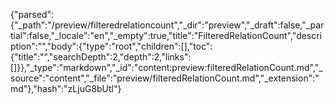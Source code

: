 {"parsed":{"_path":"/preview/filteredrelationcount","_dir":"preview","_draft":false,"_partial":false,"_locale":"en","_empty":true,"title":"FilteredRelationCount","description":"","body":{"type":"root","children":[],"toc":{"title":"","searchDepth":2,"depth":2,"links":[]}},"_type":"markdown","_id":"content:preview:filteredRelationCount.md","_source":"content","_file":"preview/filteredRelationCount.md","_extension":"md"},"hash":"zLjuG8bUtl"}